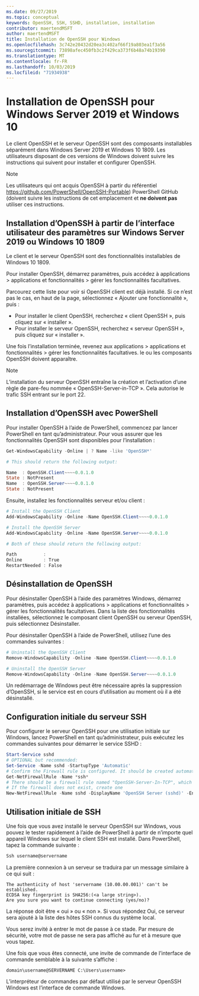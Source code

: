 ```yaml
---
ms.date: 09/27/2019
ms.topic: conceptual
keywords: OpenSSH, SSH, SSHD, installation, installation
contributor: maertendMSFT
author: maertendMSFT
title: Installation de OpenSSH pour Windows
ms.openlocfilehash: 3c742e20432d20ea3c402af66f19a803ea1f3a56
ms.sourcegitcommit: 73898afec450fb3c2f429ca373f6b48a74b19390
ms.translationtype: MT
ms.contentlocale: fr-FR
ms.lasthandoff: 10/03/2019
ms.locfileid: "71934938"
---
```

# <a name="installation-of-openssh-for-windows-server-2019-and-windows-10"></a>Installation de OpenSSH pour Windows Server 2019 et Windows 10 #

Le client OpenSSH et le serveur OpenSSH sont des composants installables séparément dans Windows Server 2019 et Windows 10 1809.
Les utilisateurs disposant de ces versions de Windows doivent suivre les instructions qui suivent pour installer et configurer OpenSSH. 

> [!NOTE] 
> Les utilisateurs qui ont acquis OpenSSH à partir du référentiel https://github.com/PowerShell/OpenSSH-Portable) PowerShell GitHub (doivent suivre les instructions de cet emplacement et __ne doivent pas__ utiliser ces instructions. 


## <a name="installing-openssh-from-the-settings-ui-on-windows-server-2019-or-windows-10-1809"></a>Installation d’OpenSSH à partir de l’interface utilisateur des paramètres sur Windows Server 2019 ou Windows 10 1809

Le client et le serveur OpenSSH sont des fonctionnalités installables de Windows 10 1809. 

Pour installer OpenSSH, démarrez paramètres, puis accédez à applications > applications et fonctionnalités > gérer les fonctionnalités facultatives. 

Parcourez cette liste pour voir si OpenSSH client est déjà installé. Si ce n’est pas le cas, en haut de la page, sélectionnez « Ajouter une fonctionnalité », puis : 

* Pour installer le client OpenSSH, recherchez « client OpenSSH », puis cliquez sur « installer ». 
* Pour installer le serveur OpenSSH, recherchez « serveur OpenSSH », puis cliquez sur « installer ». 

Une fois l’installation terminée, revenez aux applications > applications et fonctionnalités > gérer les fonctionnalités facultatives. le ou les composants OpenSSH doivent apparaître.

> [!NOTE]
> L’installation du serveur OpenSSH entraîne la création et l’activation d’une règle de pare-feu nommée « OpenSSH-Server-in-TCP ». Cela autorise le trafic SSH entrant sur le port 22. 

## <a name="installing-openssh-with-powershell"></a>Installation d’OpenSSH avec PowerShell 

Pour installer OpenSSH à l’aide de PowerShell, commencez par lancer PowerShell en tant qu’administrateur.
Pour vous assurer que les fonctionnalités OpenSSH sont disponibles pour l’installation :

```powershell
Get-WindowsCapability -Online | ? Name -like 'OpenSSH*'

# This should return the following output:

Name  : OpenSSH.Client~~~~0.0.1.0
State : NotPresent
Name  : OpenSSH.Server~~~~0.0.1.0
State : NotPresent
```

Ensuite, installez les fonctionnalités serveur et/ou client :

```powershell
# Install the OpenSSH Client
Add-WindowsCapability -Online -Name OpenSSH.Client~~~~0.0.1.0

# Install the OpenSSH Server
Add-WindowsCapability -Online -Name OpenSSH.Server~~~~0.0.1.0

# Both of these should return the following output:

Path          :
Online        : True
RestartNeeded : False
```

## <a name="uninstalling-openssh"></a>Désinstallation de OpenSSH

Pour désinstaller OpenSSH à l’aide des paramètres Windows, démarrez paramètres, puis accédez à applications > applications et fonctionnalités > gérer les fonctionnalités facultatives. Dans la liste des fonctionnalités installées, sélectionnez le composant client OpenSSH ou serveur OpenSSH, puis sélectionnez Désinstaller.

Pour désinstaller OpenSSH à l’aide de PowerShell, utilisez l’une des commandes suivantes :

```powershell
# Uninstall the OpenSSH Client
Remove-WindowsCapability -Online -Name OpenSSH.Client~~~~0.0.1.0

# Uninstall the OpenSSH Server
Remove-WindowsCapability -Online -Name OpenSSH.Server~~~~0.0.1.0
```

Un redémarrage de Windows peut être nécessaire après la suppression d’OpenSSH, si le service est en cours d’utilisation au moment où il a été désinstallé.


## <a name="initial-configuration-of-ssh-server"></a>Configuration initiale du serveur SSH

Pour configurer le serveur OpenSSH pour une utilisation initiale sur Windows, lancez PowerShell en tant qu’administrateur, puis exécutez les commandes suivantes pour démarrer le service SSHD :

```powershell
Start-Service sshd
# OPTIONAL but recommended:
Set-Service -Name sshd -StartupType 'Automatic'
# Confirm the Firewall rule is configured. It should be created automatically by setup. 
Get-NetFirewallRule -Name *ssh*
# There should be a firewall rule named "OpenSSH-Server-In-TCP", which should be enabled
# If the firewall does not exist, create one
New-NetFirewallRule -Name sshd -DisplayName 'OpenSSH Server (sshd)' -Enabled True -Direction Inbound -Protocol TCP -Action Allow -LocalPort 22
```

## <a name="initial-use-of-ssh"></a>Utilisation initiale de SSH

Une fois que vous avez installé le serveur OpenSSH sur Windows, vous pouvez le tester rapidement à l’aide de PowerShell à partir de n’importe quel appareil Windows sur lequel le client SSH est installé. Dans PowerShell, tapez la commande suivante : 

```powershell
Ssh username@servername
```

La première connexion à un serveur se traduira par un message similaire à ce qui suit :

```
The authenticity of host 'servername (10.00.00.001)' can't be established.
ECDSA key fingerprint is SHA256:(<a large string>).
Are you sure you want to continue connecting (yes/no)?
```

La réponse doit être « oui » ou « non ». Si vous répondez Oui, ce serveur sera ajouté à la liste des hôtes SSH connus du système local.

Vous serez invité à entrer le mot de passe à ce stade. Par mesure de sécurité, votre mot de passe ne sera pas affiché au fur et à mesure que vous tapez. 

Une fois que vous êtes connecté, une invite de commande de l’interface de commande semblable à la suivante s’affiche :

```
domain\username@SERVERNAME C:\Users\username>
```

L’interpréteur de commandes par défaut utilisé par le serveur OpenSSH Windows est l’interface de commande Windows. 

